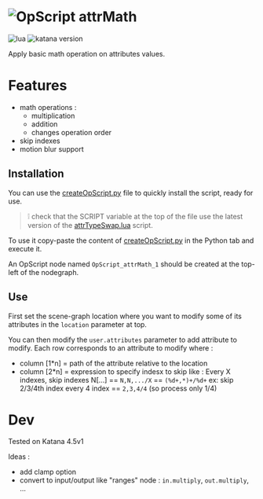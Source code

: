 # ![OpScript](https://img.shields.io/badge/OpScript-4f4f4f?labelColor=blueviolet) attrMath

![lua](https://img.shields.io/badge/Lua-any-4f4f4f?labelColor=000090&logo=lua&logoColor=white)
![katana version](https://img.shields.io/badge/Katana-any-4f4f4f?labelColor=111111&logo=katana&logoColor=FCB123)

Apply basic math operation on attributes values.

# Features

- math operations :
  - multiplication
  - addition
  - changes operation order
- skip indexes
- motion blur support

## Installation

You can use the [createOpScript.py](createOpScript.py) file to quickly 
install the script, ready for use.

> ❕ check that the SCRIPT variable at the top of the file use the latest version
> of the [attrTypeSwap.lua](attrTypeSwap.lua) script.

To use it copy-paste the content of [createOpScript.py](createOpScript.py)
in the Python tab and execute it.

An OpScript node named `OpScript_attrMath_1` should be created at the top-left 
of the nodegraph.

## Use

First set the scene-graph location where you want to modify some of its attributes
in the `location` parameter at top.

You can then modify the `user.attributes` parameter to add attribute to modify.
Each row corresponds to an attribute to modify where :

- column [1*n] = path of the attribute relative to the location
- column [2*n] = expression to specify indesx to skip like :
  Every X indexes, skip indexes N[...] == `N,N,.../X` == `(%d+,*)+/%d+`
  ex: skip 2/3/4th index every 4 index == `2,3,4/4` (so process only 1/4)


# Dev

Tested on Katana 4.5v1

Ideas :
- add clamp option
- convert to input/output like "ranges" node : `in.multiply`, `out.multiply`, ...